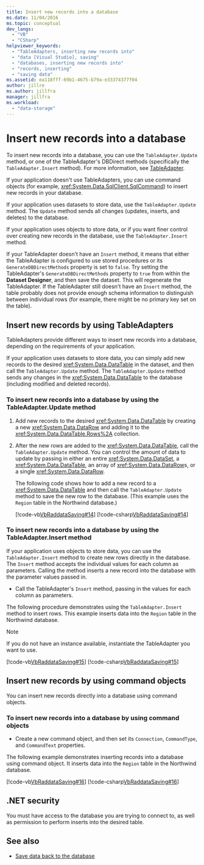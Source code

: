 ```yaml
---
title: Insert new records into a database
ms.date: 11/04/2016
ms.topic: conceptual
dev_langs:
  - "VB"
  - "CSharp"
helpviewer_keywords:
  - "TableAdapters, inserting new records into"
  - "data [Visual Studio], saving"
  - "databases, inserting new records into"
  - "records, inserting"
  - "saving data"
ms.assetid: ea118fff-69b1-4675-b79a-e33374377f04
author: jillre
ms.author: jillfra
manager: jillfra
ms.workload:
  - "data-storage"
---
```

# Insert new records into a database

To insert new records into a database, you can use the `TableAdapter.Update` method, or one of the TableAdapter's DBDirect methods (specifically the `TableAdapter.Insert` method). For more information, see [TableAdapter](../data-tools/create-and-configure-tableadapters.md).

If your application doesn't use TableAdapters, you can use command objects (for example,  <xref:System.Data.SqlClient.SqlCommand>) to  insert new records in your database.

If your application uses datasets to store data, use the `TableAdapter.Update` method. The `Update` method sends all changes (updates, inserts, and deletes) to the database.

If your application uses objects to store data, or if you want finer control over creating new records in the database, use the `TableAdapter.Insert` method.

If your TableAdapter doesn't have an `Insert` method, it means that either the TableAdapter is configured to use stored procedures or its `GenerateDBDirectMethods` property is set to `false`. Try setting the TableAdapter's `GenerateDBDirectMethods` property to `true` from within the **Dataset Designer**, and then save the dataset. This will regenerate the TableAdapter. If the TableAdapter still doesn't have an `Insert` method, the table probably does not provide enough schema information to distinguish between individual rows (for example, there might be no primary key set on the table).

## Insert new records by using TableAdapters

TableAdapters provide different ways to insert new records into a database, depending on the requirements of your application.

If your application uses datasets to store data, you can simply add new records to the desired <xref:System.Data.DataTable> in the dataset, and then call the `TableAdapter.Update` method. The `TableAdapter.Update` method sends any changes in the <xref:System.Data.DataTable> to the database (including modified and deleted records).

### To insert new records into a database by using the TableAdapter.Update method

1. Add new records to the desired <xref:System.Data.DataTable> by creating a new <xref:System.Data.DataRow> and adding it to the <xref:System.Data.DataTable.Rows%2A> collection.

2. After the new rows are added to the <xref:System.Data.DataTable>, call the `TableAdapter.Update` method. You can control the amount of data to update by passing in either an entire <xref:System.Data.DataSet>, a <xref:System.Data.DataTable>, an array of <xref:System.Data.DataRow>s, or a single <xref:System.Data.DataRow>.

   The following code shows how to add a new record to a <xref:System.Data.DataTable> and then call the `TableAdapter.Update` method to save the new row to the database. (This example uses the `Region` table in the Northwind database.)

   [!code-vb[VbRaddataSaving#14](../data-tools/codesnippet/VisualBasic/insert-new-records-into-a-database_1.vb)]
   [!code-csharp[VbRaddataSaving#14](../data-tools/codesnippet/CSharp/insert-new-records-into-a-database_1.cs)]

### To insert new records into a database by using the TableAdapter.Insert method

If your application uses objects to store  data, you can use the `TableAdapter.Insert` method to create new rows directly in the database. The `Insert` method accepts the individual values for each column as parameters. Calling the method inserts a new record into the database with the parameter values passed in.

- Call the TableAdapter's `Insert` method, passing in the values for each column as parameters.

The following procedure demonstrates using the `TableAdapter.Insert` method to insert rows. This example inserts data into the `Region` table in the Northwind database.

> [!NOTE]
> If you do not have an instance available, instantiate the TableAdapter you want to use.

[!code-vb[VbRaddataSaving#15](../data-tools/codesnippet/VisualBasic/insert-new-records-into-a-database_2.vb)]
[!code-csharp[VbRaddataSaving#15](../data-tools/codesnippet/CSharp/insert-new-records-into-a-database_2.cs)]

## Insert new records by using command objects

You can insert new records directly into a database using command objects.

### To insert new records into a database by using command objects

- Create a new command object, and then set its `Connection`, `CommandType`, and `CommandText` properties.

The following example demonstrates inserting records into a database using command object. It inserts data into the `Region` table in the Northwind database.

[!code-vb[VbRaddataSaving#16](../data-tools/codesnippet/VisualBasic/insert-new-records-into-a-database_3.vb)]
[!code-csharp[VbRaddataSaving#16](../data-tools/codesnippet/CSharp/insert-new-records-into-a-database_3.cs)]

## .NET security

You must have access to the database you are trying to connect to, as well as permission to perform inserts into the desired table.

## See also

- [Save data back to the database](../data-tools/save-data-back-to-the-database.md)